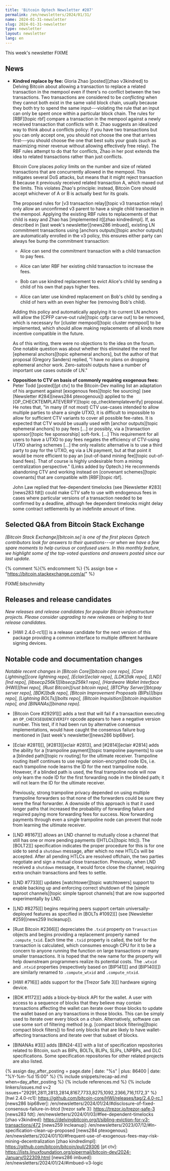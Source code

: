 ```yaml
---
title: 'Bitcoin Optech Newsletter #287'
permalink: /en/newsletters/2024/01/31/
name: 2024-01-31-newsletter
slug: 2024-01-31-newsletter
type: newsletter
layout: newsletter
lang: en
---
```

This week's newsletter FIXME

## News

- **Kindred replace by fee:** Gloria Zhao [posted][zhao v3kindred] to
  Delving Bitcoin about allowing a transaction to replace a related
  transaction in the mempool even if there's no conflict between the two
  transactions.  Two transactions are considered to be _conflicting_
  when they cannot both exist in the same valid block chain, usually
  because they both try to spend the same input---violating the rule
  that an input can only be spent once within a particular block chain.
  The rules for [RBF][topic rbf] compare a transaction in the
  mempool against a newly received transaction that conflicts with it.
  Zhao suggests an idealized way to think about a conflicts policy: if
  you have two transactions but you can only accept one, you should not
  choose the one that arrives first---you should choose the one that
  best suits your goals (such as maximizing miner revenue without
  allowing effectively free relay).  The RBF rules attempt to do that
  for conflicts, Zhao in her post extends the idea to related
  transactions rather than just conflicts.

  Bitcoin Core places _policy_ limits on the number and size of related
  transactions that are concurrently allowed in the mempool.  This
  mitigates several DoS attacks, but means that it might reject
  transaction B because it previously received related transaction A,
  which maxed out the limits.  This violates Zhao's principle: instead,
  Bitcoin Core should accept whichever of A or B is actually best for
  its goals.

  The proposed rules for [v3 transaction relay][topic v3 transaction
  relay] only allow an unconfirmed v3 parent to have a single child
  transaction in the mempool.  Applying the existing RBF rules to
  replacements of that child is easy and Zhao has [implemented it][zhao
  kindredimpl].  If, as described in [last week's newsletter][news286
  imbued], existing LN commitment transactions using [anchors
  outputs][topic anchor outputs] are automatically enrolled in the v3
  policy, this ensures either party can always fee bump the commitment
  transaction:

  - Alice can send the commitment transaction with a child transaction
    to pay fees.

  - Alice can later RBF her existing child transaction to increase the
    fees.

  - Bob can use kindred replacement to evict Alice's child by sending a
    child of his own that pays higher fees.

  - Alice can later use kindred replacement on Bob's child by sending a
    child of hers with an even higher fee (removing Bob's child).

  Adding this policy and automatically applying it to current LN anchors
  will allow the [CPFP carve-out rule][topic cpfp carve out] to be
  removed, which is necessary for [cluster mempool][topic cluster
  mempool] to be implemented, which should allow making replacements
  of all kinds more incentive compatible in the future.

  As of this writing, there were no objections to the idea on the forum.
  One notable question was about whether this eliminated the need for
  [ephemeral anchors][topic ephemeral anchors], but the author of that
  proposal (Gregory Sanders) replied, "I have no plans on dropping
  ephemeral anchor work.  Zero-satoshi outputs have a number of
  important use cases outside of LN."

- **Opposition to CTV on basis of commonly requiring exogenous fees:**
  Peter Todd [posted][pt ctv] to the Bitcoin-Dev mailing list an
  adaptation of his argument against [exogenous fees][topic fee
  sourcing] (see [Newsletter #284][news284 ptexogenous]) applied to the
  [OP_CHECKTEMPLATEVERIFY][topic op_checktemplateverify] proposal.  He
  notes that, "in many (if not most) CTV use-cases intended to allow
  multiple parties to share a single UTXO, it is difficult to impossible
  to allow for sufficient CTV variants to cover all possible fee-rates.
  It is expected that CTV would be usually used with [anchor
  outputs][topic ephemeral anchors] to pay fees [...] or possibly, via a
  [transaction sponsor][topic fee sponsorship] soft-fork. [...]
  This requirement for all users to have a UTXO to pay fees negates the
  efficiency of CTV-using UTXO sharing schemes [...] the only realistic
  alternative is to use a third party to pay for the UTXO, eg via a LN
  payment, but at that point it would be more efficient to pay an
  [out-of-band mining fee][topic out-of-band fees]. That of course is
  highly undesirable from a mining centralization perspective." (Links
  added by Optech.) He recommends abandoning CTV and working instead on
  [convenant schemes][topic covenants] that are compatible with
  [RBF][topic rbf].

    John Law replied that fee-dependent timelocks (see [Newsletter
    #283][news283 fdt]) could make CTV safe to use with endogenous fees
    in cases where particular versions of a transaction needed to be
    confirmed by a deadline, although fee dependent timelocks might
    delay some contract settlements by an indefinite amount of time.

## Selected Q&A from Bitcoin Stack Exchange

*[Bitcoin Stack Exchange][bitcoin.se] is one of the first places Optech
contributors look for answers to their questions---or when we have a
few spare moments to help curious or confused users.  In
this monthly feature, we highlight some of the top-voted questions and
answers posted since our last update.*

{% comment %}<!-- https://bitcoin.stackexchange.com/search?tab=votes&q=created%3a1m..%20is%3aa
nswer -->{% endcomment %}
{% assign bse = "https://bitcoin.stackexchange.com/a/" %}

FIXME:bitschmidty

## Releases and release candidates

*New releases and release candidates for popular Bitcoin infrastructure
projects.  Please consider upgrading to new releases or helping to test
release candidates.*

- [HWI 2.4.0-rc1][] is a release candidate for the next version of this
  package providing a common interface to multiple different hardware
  signing devices.

<!-- FIXME:harding to update Tuesday -->

## Notable code and documentation changes

_Notable recent changes in [Bitcoin Core][bitcoin core repo], [Core
Lightning][core lightning repo], [Eclair][eclair repo], [LDK][ldk repo],
[LND][lnd repo], [libsecp256k1][libsecp256k1 repo], [Hardware Wallet
Interface (HWI)][hwi repo], [Rust Bitcoin][rust bitcoin repo], [BTCPay
Server][btcpay server repo], [BDK][bdk repo], [Bitcoin Improvement
Proposals (BIPs)][bips repo], [Lightning BOLTs][bolts repo],
[Bitcoin Inquisition][bitcoin inquisition repo], and [BINANAs][binana
repo]._

- [Bitcoin Core #29291][] adds a test that will fail if a transaction
  executing an `OP_CHECKSEQUENCEVERIFY` opcode appears to have a
  negative version number.  This test, if it had been run by alternative
  consensus implementations, would have caught the consensus failure bug
  mentioned in [last week's newsletter][news286 bip68ver].

- [Eclair #2811][], [#2813][eclair #2813], and [#2814][eclair #2814]
  adds the ability for a [trampoline payment][topic trampoline payments]
  to use a [blinded path][topic rv routing] for the ultimate receiver.
  Trampoline routing itself continues to use regular onion-encrypted
  node IDs, i.e. each trampoline node learns the ID for the next
  trampoline node.  However, if a blinded path is used, the final
  trampoline node will now only learn the node ID for the first
  forwarding node in the blinded path; it will not learn the ID for
  the ultimate receiver.

    Previously, strong trampoline privacy depended on using multiple
    trampoline forwarders so that none of the forwarders could be sure
    they were the final forwarder.  A downside of this approach is that
    it used longer paths that increased the probability of forwarding
    failure and required paying more forwarding fees for success.  Now
    forwarding payments through even a single trampoline node can
    prevent that node from learning the ultimate receiver.

- [LND #8167][] allows an LND channel to mutually close a channel that
  still has one or more pending payments ([HTLCs][topic htlc]).  The
  [BOLT2][] specification indicates the proper procedure for this is for
  one side to send a `shutdown` message, after which no new HTLCs will
  be accepted.  After all pending HTLCs are resolved offchain, the two
  parties negotiate and sign a mutual close transaction.  Previously,
  when LND received a `shutdown` message, it would force close the
  channel, requiring extra onchain transactions and fees to settle.

- [LND #7733][] updates [watchtower][topic watchtowers] support to enable
  backing up and enforcing correct shutdown of the [simple taproot
  channels][topic simple taproot channels] that are now supported
  experimentally by LND.

- [LND #8275][] begins requiring peers support certain
  universally-deployed features as specified in [BOLTs #1092][] (see
  [Newsletter #259][news259 lncleanup]).

- [Rust Bitcoin #2366][] depreciates the `.txid` property on
  `Transaction` objects and begins providing a replacement property
  named `.compute_txid`.  Each time the `.txid` property is called, the
  txid for the transaction is calculated, which consumes enough
  CPU for it to be a concern to anyone running the function on large
  transactions or many smaller transactions.  It is hoped that the new
  name for the property will help downstream programmers realize its
  potential costs.  The `.wtxid` and `.ntxid` properties (respectively
  based on [BIP141][] and [BIP140][]) are similarly renamed to
  `.compute_wtxid` and `.compute_ntxid`.

- [HWI #716][] adds support for the [Trezor Safe 3][] hardware signing
  device.

- [BDK #1172][] adds a block-by-block API for the wallet.  A user with
  access to a sequence of blocks that they believe may contain
  transactions affecting the wallet can iterate over those blocks to
  update the wallet based on any transactions in those blocks.  This can
  be simply used to iterate over every block on a chain.  Alternatively,
  software can use some sort of filtering method (e.g. [compact block
  filtering][topic compact block filters]) to find only blocks that are
  likely to have wallet-affecting transactions and iterate over that
  subset of blocks.

- [BINANAs #3][] adds [BIN24-4][] with a list of specification
  repositories related to Bitcoin, such as BIPs, BOLTs, BLIPs, SLIPs,
  LNPBPs, and DLC specifications.  Some specification repositories for
  other related projects are also listed.

{% assign day_after_posting = page.date | date: "%s" | plus: 86400 | date: "%Y-%m-%d 15:00" %}
{% include snippets/recap-ad.md when=day_after_posting %}
{% include references.md %}
{% include linkers/issues.md v=2 issues="29291,2811,2813,2814,8167,7733,8275,1092,2366,716,1172,3" %}
[hwi 2.4.0-rc1]: https://github.com/bitcoin-core/HWI/releases/tag/2.4.0-rc.1
[news286 bip68ver]: /en/newsletters/2024/01/24/#disclosure-of-fixed-consensus-failure-in-btcd
[trezor safe 3]: https://trezor.io/trezor-safe-3
[news283 fdt]: /en/newsletters/2024/01/03/#fee-dependent-timelocks
[zhao v3kindred]: https://delvingbitcoin.org/t/sibling-eviction-for-v3-transactions/472
[news259 lncleanup]: /en/newsletters/2023/07/12/#ln-specification-clean-up-proposed
[news284 ptexogenous]: /en/newsletters/2024/01/10/#frequent-use-of-exogenous-fees-may-risk-mining-decentralization
[zhao kindredimpl]: https://github.com/bitcoin/bitcoin/pull/29306
[pt ctv]: https://lists.linuxfoundation.org/pipermail/bitcoin-dev/2024-January/022309.html
[news286 imbued]: /en/newsletters/2024/01/24/#imbued-v3-logic
